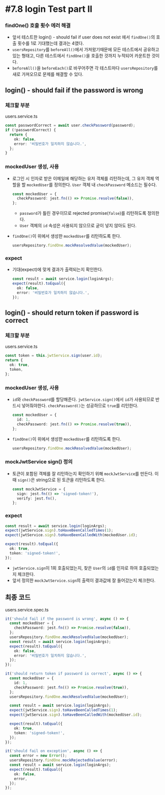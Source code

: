 # #7.8 login Test part II

### findOne() 호출 횟수 에러 해결

- 앞서 테스트한 login() - should fail if user does not exist 에서 `findOne()`의 호출 횟수를 1로 기대했는데 결과는 4였다.
- `usersRepository`를 `beforeAll()`에서 가져왔기때문에 모든 테스트에서 공유하고 있는 형태고, 다른 테스트에서 `findOne()`을 호출한 것까지 누적되어 카운트한 것이다.
- `beforeAll()`을 `beforeEach()`로 바꾸어주면 각 테스트마다 `usersRepository`를 새로 가져오므로 문제를 해결할 수 있다.

## login() - should fail if the password is wrong

### 체크할 부분

users.service.ts

```ts
const passwordCorrect = await user.checkPassword(password);
if (!passwordCorrect) {
  return {
    ok: false,
    error: '비밀번호가 일치하지 않습니다.',
  };
}
```

### mockedUser 생성, 사용

- 로그인 시 인자로 받은 이메일에 해당하는 유저 객체를 리턴하는데, 그 유저 객체 역할을 할 `mockedUser`를 정의한다. `User` 객체 내 `checkPassword` 메소드는 필수다.

  ```ts
  const mockedUser = {
    checkPassword: jest.fn(() => Promise.resolve(false)),
  };
  ```

  - `password`가 틀린 경우이므로 rejected promise(`false`)를 리턴하도록 정의한다.
  - `User` 객체의 `id` 속성은 사용되지 않으므로 굳이 넣지 않아도 된다.

- `findOne()`이 위에서 생성한 `mockedUser`를 리턴하도록 한다.
  ```ts
  usersRepository.findOne.mockResolvedValue(mockedUser);
  ```

### expect

- 기대(expect)에 맞게 결과가 출력되는지 확인한다.
  ```ts
  const result = await service.login(loginArgs);
  expect(result).toEqual({
    ok: false,
    error: '비밀번호가 일치하지 않습니다.',
  });
  ```

## login() - should return token if password is correct

### 체크할 부분

users.service.ts

```ts
const token = this.jwtService.sign(user.id);
return {
  ok: true,
  token,
};
```

### mockedUser 생성, 사용

- `id`와 `checkPassword`를 할당해준다. `jwtService.sign()`에서 `id`가 사용되므로 반드시 넣어줘야한다. `checkPassword()`는 성공하므로 `true`를 리턴한다.
  ```ts
  const mockedUser = {
    id: 1,
    checkPassword: jest.fn(() => Promise.resolve(true)),
  };
  ```
- `findOne()`이 위에서 생성한 `mockedUser`를 리턴하도록 한다.
  ```ts
  usersRepository.findOne.mockResolvedValue(mockedUser);
  ```

### mockJwtService sign() 정의

- 토큰이 포함된 객체를 잘 리턴하는지 확인하기 위해 `mockJwtService`를 만든다. 이때 `sign()`은 string으로 된 토큰을 리턴하도록 한다.

  ```ts
  const mockJwtService = {
    sign: jest.fn(() => 'signed-token!'),
    verify: jest.fn(),
  };
  ```

### expect

```ts
const result = await service.login(loginArgs);
expect(jwtService.sign).toHaveBeenCalledTimes(1);
expect(jwtService.sign).toHaveBeenCalledWith(mockedUser.id);

expect(result).toEqual({
  ok: true,
  token: 'signed-token!',
});
```

- `jwtService.sign`이 1회 호출되었는지, 찾은 `User`의 `id`를 인자로 하여 호출되었는지 체크한다.
- 앞서 정의한 `mockJwtService.sign`의 출력이 결과값에 잘 들어갔는지 체크한다.

## 최종 코드

users.service.spec.ts

```ts
it('should fail if the password is wrong', async () => {
  const mockedUser = {
    checkPassword: jest.fn(() => Promise.resolve(false)),
  };
  usersRepository.findOne.mockResolvedValue(mockedUser);
  const result = await service.login(loginArgs);
  expect(result).toEqual({
    ok: false,
    error: '비밀번호가 일치하지 않습니다.',
  });
});

it('should return token if password is correct', async () => {
  const mockedUser = {
    id: 1,
    checkPassword: jest.fn(() => Promise.resolve(true)),
  };
  usersRepository.findOne.mockResolvedValue(mockedUser);

  const result = await service.login(loginArgs);
  expect(jwtService.sign).toHaveBeenCalledTimes(1);
  expect(jwtService.sign).toHaveBeenCalledWith(mockedUser.id);

  expect(result).toEqual({
    ok: true,
    token: 'signed-token!',
  });
});

it('should fail on exception', async () => {
  const error = new Error();
  usersRepository.findOne.mockRejectedValue(error);
  const result = await service.login(loginArgs);
  expect(result).toEqual({
    ok: false,
    error,
  });
});
```
